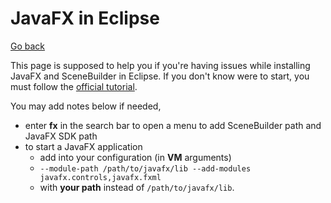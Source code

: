 # JavaFX in Eclipse

[Go back](../index.md)

This page is supposed to help you if you're having issues while installing JavaFX and SceneBuilder in Eclipse. If you don't know were to start, you must follow the [official tutorial](https://openjfx.io/openjfx-docs/#IDE-Eclipse). 

You may add notes below if needed,

* enter **fx** in the search bar to open a menu to add SceneBuilder path and JavaFX SDK path
* to start a JavaFX application
  * add into your configuration (in **VM** arguments)
  * ``--module-path /path/to/javafx/lib --add-modules javafx.controls,javafx.fxml``
  * with  **your path** instead of ``/path/to/javafx/lib``.